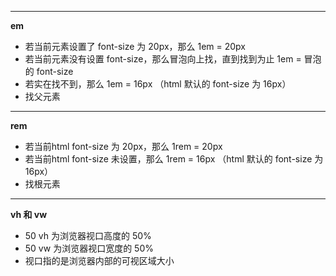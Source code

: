 
---

**em**
- 若当前元素设置了 font-size 为 20px，那么 1em = 20px
- 若当前元素没有设置 font-size，那么冒泡向上找，直到找到为止 1em = 冒泡的 font-size
- 若实在找不到，那么 1em = 16px （html 默认的 font-size 为 16px）
- 找父元素

------------

**rem**
- 若当前html font-size 为 20px，那么 1rem = 20px
- 若当前html font-size 未设置，那么 1rem = 16px （html 默认的 font-size 为 16px） 
- 找根元素

------------

**vh 和 vw**
- 50 vh 为浏览器视口高度的 50%
- 50 vw 为浏览器视口宽度的 50%
- 视口指的是浏览器内部的可视区域大小